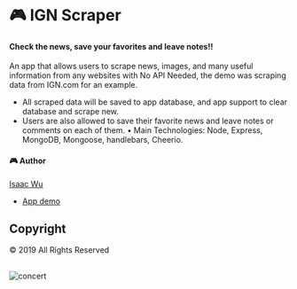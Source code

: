# 🎮 IGN Scraper

#### Check the news, save your favorites and leave notes!!

An app that allows users to scrape news, images, and many useful information from any websites with No API Needed, the demo was scraping data from IGN.com for an example. 
-	All scraped data will be saved to app database, and app support to clear database and scrape new. 
-	Users are also allowed to save their favorite news and leave notes or comments on each of them.
•	Main Technologies: Node, Express, MongoDB, Mongoose, handlebars, Cheerio.

#### 🎮 Author

[Isaac Wu](https://github.com/squall2046)
* [App demo](https://webscraper-iw.herokuapp.com/)

## Copyright
© 2019 All Rights Reserved
## 
![concert](./public/css/ignscraper.png)
